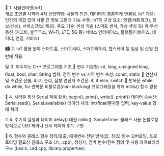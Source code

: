 🔗 1. 사물인터넷(IoT)<br>
개요 초연결 사회와 4차 산업혁명: 사물과 인간, 데이터가 촘촘하게 연결됨. 
IoT 개념: 인간의 개입 없이 사물 간 정보 교환과 기능 수행. 
IoT의 구성 요소: 연결(네트워크), 정보(센싱), 서비스(정보 제공). 
주요 기술: 
센싱 기술 (스마트 센서, 가상 센싱 등) 
유·무선 통신 (지그비, 블루투스, Wi-Fi, LTE, 5G 등) 
서비스 인터페이스, 플랫폼(디바이스, 데이터, 연결, 서비스) 

🏙 2. IoT 활용 분야 
스마트홈, 스마트시티, 스마트팩토리, 헬스케어 등 일상 및 산업 전반에 적용. 

💻 3. 아두이노 C++ 프로그래밍 기초 
📌 변수 
기본형: int, long, unsigned long, float, bool, char, String 
범위: 전역 변수 vs 지역 변수 
속성: const, static 
📌 연산자 및 조건문 
산술, 비교, 논리, 삼항 연산자 
조건문: if, if else, switch 
📌 반복문 while, do while, for 반복문 
비블로킹(non-blocking) 프로그래밍을 위해 millis() 함수 활용 

🔄 4. 시리얼 통신 
Serial 객체 활용: begin(), print(), write(), printf() 
데이터 송수신: Serial.read(), Serial.available() 
데이터 처리: int/float/문자열 입력, key-value 형태 처리 

⏱ 5. 주기적 실행과 타이머 
delay() 대신 millis(), SimpleTimer 클래스 사용 
논블로킹 방식으로 LED 제어나 센서 데이터 취득 구현 

🧱 6. 함수와 클래스 함수 정의/호출, 매개변수 전달 방식(값, 참조) 
함수 오버로딩, 프로토타입 필요성 
클래스 구조 (.h, .cpp), 생성자, 멤버 변수/함수 정의 및 사용 
라이브러리 구조 (Led.h, Led.cpp, library.properties) 

